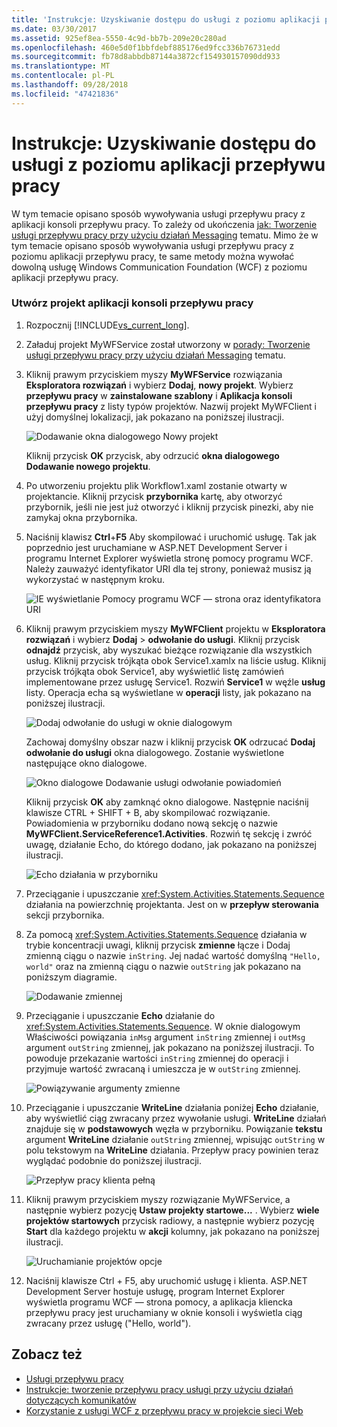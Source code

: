 ```yaml
---
title: 'Instrukcje: Uzyskiwanie dostępu do usługi z poziomu aplikacji przepływu pracy'
ms.date: 03/30/2017
ms.assetid: 925ef8ea-5550-4c9d-bb7b-209e20c280ad
ms.openlocfilehash: 460e5d0f1bbfdebf885176ed9fcc336b76731edd
ms.sourcegitcommit: fb78d8abbdb87144a3872cf154930157090dd933
ms.translationtype: MT
ms.contentlocale: pl-PL
ms.lasthandoff: 09/28/2018
ms.locfileid: "47421836"
---
```

# <a name="how-to-access-a-service-from-a-workflow-application"></a>Instrukcje: Uzyskiwanie dostępu do usługi z poziomu aplikacji przepływu pracy
W tym temacie opisano sposób wywoływania usługi przepływu pracy z aplikacji konsoli przepływu pracy. To zależy od ukończenia [jak: Tworzenie usługi przepływu pracy przy użyciu działań Messaging](../../../../docs/framework/wcf/feature-details/how-to-create-a-workflow-service-with-messaging-activities.md) tematu. Mimo że w tym temacie opisano sposób wywoływania usługi przepływu pracy z poziomu aplikacji przepływu pracy, te same metody można wywołać dowolną usługę Windows Communication Foundation (WCF) z poziomu aplikacji przepływu pracy.

### <a name="create-a-workflow-console-application-project"></a>Utwórz projekt aplikacji konsoli przepływu pracy

1.  Rozpocznij [!INCLUDE[vs_current_long](../../../../includes/vs-current-long-md.md)].

2.  Załaduj projekt MyWFService został utworzony w [porady: Tworzenie usługi przepływu pracy przy użyciu działań Messaging](../../../../docs/framework/wcf/feature-details/how-to-create-a-workflow-service-with-messaging-activities.md) tematu.

3.  Kliknij prawym przyciskiem myszy **MyWFService** rozwiązania **Eksploratora rozwiązań** i wybierz **Dodaj**, **nowy projekt**. Wybierz **przepływu pracy** w **zainstalowane szablony** i **Aplikacja konsoli przepływu pracy** z listy typów projektów. Nazwij projekt MyWFClient i użyj domyślnej lokalizacji, jak pokazano na poniższej ilustracji.

     ![Dodawanie okna dialogowego Nowy projekt](../../../../docs/framework/wcf/feature-details/media/addnewprojectdlg.JPG "AddNewProjectDlg")

     Kliknij przycisk **OK** przycisk, aby odrzucić **okna dialogowego Dodawanie nowego projektu**.

4.  Po utworzeniu projektu plik Workflow1.xaml zostanie otwarty w projektancie. Kliknij przycisk **przybornika** kartę, aby otworzyć przybornik, jeśli nie jest już otworzyć i kliknij przycisk pinezki, aby nie zamykaj okna przybornika.

5.  Naciśnij klawisz **Ctrl**+**F5** Aby skompilować i uruchomić usługę. Tak jak poprzednio jest uruchamiane w ASP.NET Development Server i programu Internet Explorer wyświetla stronę pomocy programu WCF. Należy zauważyć identyfikator URI dla tej strony, ponieważ musisz ją wykorzystać w następnym kroku.

     ![IE wyświetlanie Pomocy programu WCF — strona oraz identyfikatora URI](../../../../docs/framework/wcf/feature-details/media/iewcfhelppagewuri.JPG "IEWCFHelpPageWURI")

6.  Kliknij prawym przyciskiem myszy **MyWFClient** projektu w **Eksploratora rozwiązań** i wybierz **Dodaj** > **odwołanie do usługi**. Kliknij przycisk **odnajdź** przycisk, aby wyszukać bieżące rozwiązanie dla wszystkich usług. Kliknij przycisk trójkąta obok Service1.xamlx na liście usług. Kliknij przycisk trójkąta obok Service1, aby wyświetlić listę zamówień implementowane przez usługę Service1. Rozwiń **Service1** w węźle **usług** listy. Operacja echa są wyświetlane w **operacji** listy, jak pokazano na poniższej ilustracji.

     ![Dodaj odwołanie do usługi w oknie dialogowym](../../../../docs/framework/wcf/feature-details/media/addservicereference.JPG "AddServiceReference")

     Zachowaj domyślny obszar nazw i kliknij przycisk **OK** odrzucać **Dodaj odwołanie do usługi** okna dialogowego. Zostanie wyświetlone następujące okno dialogowe.

     ![Okno dialogowe Dodawanie usługi odwołanie powiadomień](../../../../docs/framework/wcf/feature-details/media/asrdlg.JPG "ASRDlg")

     Kliknij przycisk **OK** aby zamknąć okno dialogowe. Następnie naciśnij klawisze CTRL + SHIFT + B, aby skompilować rozwiązanie. Powiadomienia w przyborniku dodano nową sekcję o nazwie **MyWFClient.ServiceReference1.Activities**. Rozwiń tę sekcję i zwróć uwagę, działanie Echo, do którego dodano, jak pokazano na poniższej ilustracji.

     ![Echo działania w przyborniku](../../../../docs/framework/wcf/feature-details/media/echoactivity.JPG "EchoActivity")

7.  Przeciąganie i upuszczanie <xref:System.Activities.Statements.Sequence> działania na powierzchnię projektanta. Jest on w **przepływ sterowania** sekcji przybornika.

8.  Za pomocą <xref:System.Activities.Statements.Sequence> działania w trybie koncentracji uwagi, kliknij przycisk **zmienne** łącze i Dodaj zmienną ciągu o nazwie `inString`. Jej nadać wartość domyślną `"Hello, world"` oraz na zmienną ciągu o nazwie `outString` jak pokazano na poniższym diagramie.

     ![Dodawanie zmiennej](../../../../docs/framework/wcf/feature-details/media/instringvar.JPG "inStringVar")

9. Przeciąganie i upuszczanie **Echo** działanie do <xref:System.Activities.Statements.Sequence>. W oknie dialogowym Właściwości powiązania `inMsg` argument `inString` zmiennej i `outMsg` argument `outString` zmiennej, jak pokazano na poniższej ilustracji. To powoduje przekazanie wartości `inString` zmiennej do operacji i przyjmuje wartość zwracaną i umieszcza je w `outString` zmiennej.

     ![Powiązywanie argumenty zmienne](../../../../docs/framework/wcf/feature-details/media/argumentbind.JPG "ArgumentBind")

10. Przeciąganie i upuszczanie **WriteLine** działania poniżej **Echo** działanie, aby wyświetlić ciąg zwracany przez wywołanie usługi. **WriteLine** działań znajduje się w **podstawowych** węzła w przyborniku. Powiązanie **tekstu** argument **WriteLine** działanie `outString` zmiennej, wpisując `outString` w polu tekstowym na **WriteLine** działania. Przepływ pracy powinien teraz wyglądać podobnie do poniższej ilustracji.

     ![Przepływ pracy klienta pełną](../../../../docs/framework/wcf/feature-details/media/completeclientwf.JPG "CompleteClientWF")

11. Kliknij prawym przyciskiem myszy rozwiązanie MyWFService, a następnie wybierz pozycję **Ustaw projekty startowe...** . Wybierz **wiele projektów startowych** przycisk radiowy, a następnie wybierz pozycję **Start** dla każdego projektu w **akcji** kolumny, jak pokazano na poniższej ilustracji.

     ![Uruchamianie projektów opcje](../../../../docs/framework/wcf/feature-details/media/startupprojects.JPG "projektów startowych")

12. Naciśnij klawisze Ctrl + F5, aby uruchomić usługę i klienta. ASP.NET Development Server hostuje usługę, program Internet Explorer wyświetla programu WCF — strona pomocy, a aplikacja kliencka przepływu pracy jest uruchamiany w oknie konsoli i wyświetla ciąg zwracany przez usługę ("Hello, world").

## <a name="see-also"></a>Zobacz też

- [Usługi przepływu pracy](../../../../docs/framework/wcf/feature-details/workflow-services.md)
- [Instrukcje: tworzenie przepływu pracy usługi przy użyciu działań dotyczących komunikatów](../../../../docs/framework/wcf/feature-details/how-to-create-a-workflow-service-with-messaging-activities.md)
- [Korzystanie z usługi WCF z przepływu pracy w projekcie sieci Web](https://go.microsoft.com/fwlink/?LinkId=207725)
